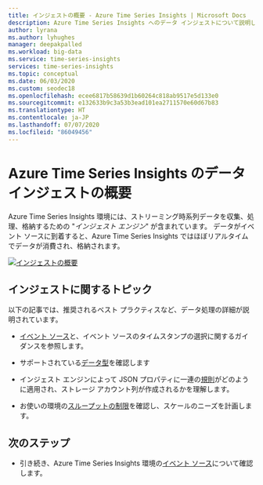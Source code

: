 ```yaml
---
title: インジェストの概要 - Azure Time Series Insights | Microsoft Docs
description: Azure Time Series Insights へのデータ インジェストについて説明します。
author: lyrana
ms.author: lyhughes
manager: deepakpalled
ms.workload: big-data
ms.service: time-series-insights
services: time-series-insights
ms.topic: conceptual
ms.date: 06/03/2020
ms.custom: seodec18
ms.openlocfilehash: ecee6817b58639d1b60264c818ab9517e5d133e0
ms.sourcegitcommit: e132633b9c3a53b3ead101ea2711570e60d67b83
ms.translationtype: HT
ms.contentlocale: ja-JP
ms.lasthandoff: 07/07/2020
ms.locfileid: "86049456"
---
```

# <a name="azure-time-series-insights-data-ingestion-overview"></a>Azure Time Series Insights のデータ インジェストの概要

Azure Time Series Insights 環境には、ストリーミング時系列データを収集、処理、格納するための "*インジェスト エンジン*" が含まれています。 データがイベント ソースに到着すると、Azure Time Series Insights ではほぼリアルタイムでデータが消費され、格納されます。

[![インジェストの概要](media/concepts-ingress-overview/ingress-overview.png)](media/concepts-ingress-overview/ingress-overview.png#lightbox)

## <a name="ingestion-topics"></a>インジェストに関するトピック

以下の記事では、推奨されるベスト プラクティスなど、データ処理の詳細が説明されています。

* [イベント ソース](concepts-streaming-ingestion-event-sources.md)と、イベント ソースのタイムスタンプの選択に関するガイダンスを参照します。

* サポートされている[データ型](concepts-supported-data-types.md)を確認します

* インジェスト エンジンによって JSON プロパティに一連の[規則](./concepts-json-flattening-escaping-rules.md)がどのように適用され、ストレージ アカウント列が作成されるかを理解します。

* お使いの環境の[スループットの制限](concepts-streaming-throughput-limitations.md)を確認し、スケールのニーズを計画します。

## <a name="next-steps"></a>次のステップ

* 引き続き、Azure Time Series Insights 環境の[イベント ソース](concepts-streaming-ingestion-event-sources.md)について確認します。 
